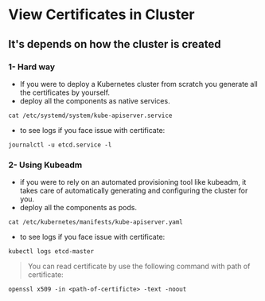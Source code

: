 # View Certificates in Cluster

## It's depends on how the cluster is created

### 1- Hard way

* If you were to deploy a Kubernetes cluster from scratch you generate all the certificates by yourself.
* deploy all the components as native services.

```
cat /etc/systemd/system/kube-apiserver.service
```

* to see logs if you face issue with certificate:

```
journalctl -u etcd.service -l
```

### 2- Using Kubeadm

*  if you were to rely on an automated provisioning tool like kubeadm, it takes care of automatically generating and configuring the cluster for you.
* deploy all the components as pods.

```
cat /etc/kubernetes/manifests/kube-apiserver.yaml
```

* to see logs if you face issue with certificate:

```
kubectl logs etcd-master
```

> You can read certificate by use the following command with path of certificate:

```
openssl x509 -in <path-of-certificte> -text -noout 
```

